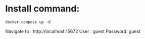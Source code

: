# Install command: 

`docker compose up -d`

Navigate to : http://localhost:15672
User : guest
Password: guest